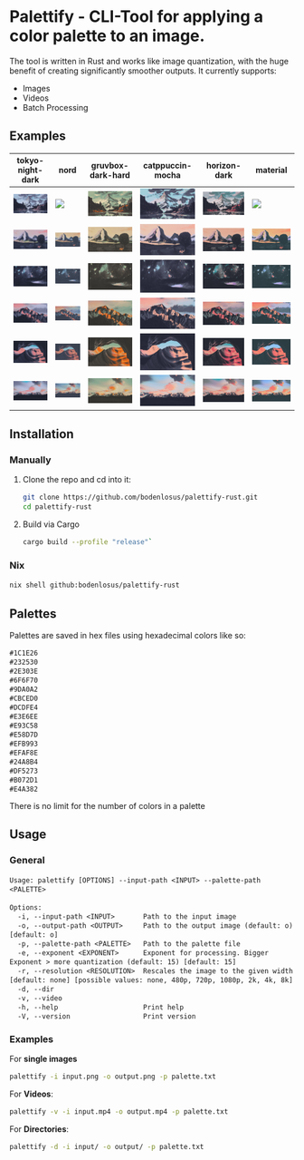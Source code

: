 
# Palettify - CLI-Tool for applying a color palette to an image.
The tool is written in Rust and works like image quantization, with the huge benefit of creating significantly smoother outputs.
It currently supports:
-  Images
-  Videos
-  Batch Processing
## Examples

|tokyo-night-dark|nord|gruvbox-dark-hard|catppuccin-mocha|horizon-dark|material|
|---|---|---|---|---|---|
|<img src="https://github.com/bodenlosus/palettify-rust/blob/master/examples/images/tokyo-night-dark/palettify-s9uee41d5ece1.png">|<img src="https://github.com/bodenlosus/palettify-rust/blob/master/examples/images/nord/palettify-s9uee41d5ece1.png">|<img src="https://github.com/bodenlosus/palettify-rust/blob/master/examples/images/gruvbox-dark-hard/palettify-s9uee41d5ece1.png">|<img src="https://github.com/bodenlosus/palettify-rust/blob/master/examples/images/catppuccin-mocha/palettify-s9uee41d5ece1.png">|<img src="https://github.com/bodenlosus/palettify-rust/blob/master/examples/images/horizon-dark/palettify-s9uee41d5ece1.png">|<img src="https://github.com/bodenlosus/palettify-rust/blob/master/examples/images/material/palettify-s9uee41d5ece1.png">|
|<img src="https://github.com/bodenlosus/palettify-rust/blob/master/examples/images/tokyo-night-dark/palettify-moe-wanders-the-rox-to-dueling-peaks-web.jpg">|<img src="https://github.com/bodenlosus/palettify-rust/blob/master/examples/images/nord/palettify-moe-wanders-the-rox-to-dueling-peaks-web.jpg">|<img src="https://github.com/bodenlosus/palettify-rust/blob/master/examples/images/gruvbox-dark-hard/palettify-moe-wanders-the-rox-to-dueling-peaks-web.jpg">|<img src="https://github.com/bodenlosus/palettify-rust/blob/master/examples/images/catppuccin-mocha/palettify-moe-wanders-the-rox-to-dueling-peaks-web.jpg">|<img src="https://github.com/bodenlosus/palettify-rust/blob/master/examples/images/horizon-dark/palettify-moe-wanders-the-rox-to-dueling-peaks-web.jpg">|<img src="https://github.com/bodenlosus/palettify-rust/blob/master/examples/images/material/palettify-moe-wanders-the-rox-to-dueling-peaks-web.jpg">|
|<img src="https://github.com/bodenlosus/palettify-rust/blob/master/examples/images/tokyo-night-dark/palettify-shahab-alizadeh-nebula.jpg">|<img src="https://github.com/bodenlosus/palettify-rust/blob/master/examples/images/nord/palettify-shahab-alizadeh-nebula.jpg">|<img src="https://github.com/bodenlosus/palettify-rust/blob/master/examples/images/gruvbox-dark-hard/palettify-shahab-alizadeh-nebula.jpg">|<img src="https://github.com/bodenlosus/palettify-rust/blob/master/examples/images/catppuccin-mocha/palettify-shahab-alizadeh-nebula.jpg">|<img src="https://github.com/bodenlosus/palettify-rust/blob/master/examples/images/horizon-dark/palettify-shahab-alizadeh-nebula.jpg">|<img src="https://github.com/bodenlosus/palettify-rust/blob/master/examples/images/material/palettify-shahab-alizadeh-nebula.jpg">|
|<img src="https://github.com/bodenlosus/palettify-rust/blob/master/examples/images/tokyo-night-dark/palettify-10-12.jpg">|<img src="https://github.com/bodenlosus/palettify-rust/blob/master/examples/images/nord/palettify-10-12.jpg">|<img src="https://github.com/bodenlosus/palettify-rust/blob/master/examples/images/gruvbox-dark-hard/palettify-10-12.jpg">|<img src="https://github.com/bodenlosus/palettify-rust/blob/master/examples/images/catppuccin-mocha/palettify-10-12.jpg">|<img src="https://github.com/bodenlosus/palettify-rust/blob/master/examples/images/horizon-dark/palettify-10-12.jpg">|<img src="https://github.com/bodenlosus/palettify-rust/blob/master/examples/images/material/palettify-10-12.jpg">|
|<img src="https://github.com/bodenlosus/palettify-rust/blob/master/examples/images/tokyo-night-dark/palettify-ashim-d-silva-WeYamle9fDM-unsplash.jpg">|<img src="https://github.com/bodenlosus/palettify-rust/blob/master/examples/images/nord/palettify-ashim-d-silva-WeYamle9fDM-unsplash.jpg">|<img src="https://github.com/bodenlosus/palettify-rust/blob/master/examples/images/gruvbox-dark-hard/palettify-ashim-d-silva-WeYamle9fDM-unsplash.jpg">|<img src="https://github.com/bodenlosus/palettify-rust/blob/master/examples/images/catppuccin-mocha/palettify-ashim-d-silva-WeYamle9fDM-unsplash.jpg">|<img src="https://github.com/bodenlosus/palettify-rust/blob/master/examples/images/horizon-dark/palettify-ashim-d-silva-WeYamle9fDM-unsplash.jpg">|<img src="https://github.com/bodenlosus/palettify-rust/blob/master/examples/images/material/palettify-ashim-d-silva-WeYamle9fDM-unsplash.jpg">|
|<img src="https://github.com/bodenlosus/palettify-rust/blob/master/examples/images/tokyo-night-dark/palettify-s-b-vonlanthen-A8iLzX6OddM-unsplash.jpg">|<img src="https://github.com/bodenlosus/palettify-rust/blob/master/examples/images/nord/palettify-s-b-vonlanthen-A8iLzX6OddM-unsplash.jpg">|<img src="https://github.com/bodenlosus/palettify-rust/blob/master/examples/images/gruvbox-dark-hard/palettify-s-b-vonlanthen-A8iLzX6OddM-unsplash.jpg">|<img src="https://github.com/bodenlosus/palettify-rust/blob/master/examples/images/catppuccin-mocha/palettify-s-b-vonlanthen-A8iLzX6OddM-unsplash.jpg">|<img src="https://github.com/bodenlosus/palettify-rust/blob/master/examples/images/horizon-dark/palettify-s-b-vonlanthen-A8iLzX6OddM-unsplash.jpg">|<img src="https://github.com/bodenlosus/palettify-rust/blob/master/examples/images/material/palettify-s-b-vonlanthen-A8iLzX6OddM-unsplash.jpg">|



##  Installation
### Manually
1. Clone the repo and cd into it:

   ```sh
   git clone https://github.com/bodenlosus/palettify-rust.git
   cd palettify-rust
   ```

3. Build via Cargo

   ```sh
   cargo build --profile "release"`
   ```

### Nix

```sh 
nix shell github:bodenlosus/palettify-rust
```

## Palettes
Palettes are saved in hex files using hexadecimal colors like so:

```
#1C1E26
#232530
#2E303E
#6F6F70
#9DA0A2
#CBCED0
#DCDFE4
#E3E6EE
#E93C58
#E58D7D
#EFB993
#EFAF8E
#24A8B4
#DF5273
#B072D1
#E4A382
```
There is no limit for the number of colors in a palette

## Usage
### General
```sj
Usage: palettify [OPTIONS] --input-path <INPUT> --palette-path <PALETTE>

Options:
  -i, --input-path <INPUT>       Path to the input image
  -o, --output-path <OUTPUT>     Path to the output image (default: o) [default: o]
  -p, --palette-path <PALETTE>   Path to the palette file
  -e, --exponent <EXPONENT>      Exponent for processing. Bigger Exponent > more quantization (default: 15) [default: 15]
  -r, --resolution <RESOLUTION>  Rescales the image to the given width [default: none] [possible values: none, 480p, 720p, 1080p, 2k, 4k, 8k]
  -d, --dir                      
  -v, --video                    
  -h, --help                     Print help
  -V, --version                  Print version
```

### Examples
For **single images**

```sh
palettify -i input.png -o output.png -p palette.txt
```

For **Videos**:

``` sh
palettify -v -i input.mp4 -o output.mp4 -p palette.txt
```

For **Directories**:

```sh
palettify -d -i input/ -o output/ -p palette.txt
```

